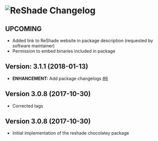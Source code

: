 # ![ReShade Changelog](https://img.shields.io/badge/ReShade-Package%20Changelog-blue.svg?style=for-the-badge)

## UPCOMING
- Added link to ReShade website in package description (requested by software maintainer)
- Permission to embed binaries included in package

## Version: 3.1.1 (2018-01-13)
- **ENHANCEMENT:** Add package changelogs [#6](https://github.com/AdmiringWorm/chocolatey-packages/issues/6)

## Version 3.0.8 (2017-10-30)
- Corrected tags

## Version 3.0.8 (2017-10-30)
- Initial implementation of the reshade chocolatey package
